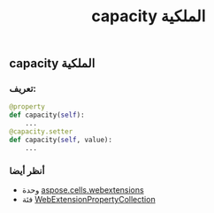 ﻿---
title: capacity الملكية
second_title: Aspose.Cells for Python via .NET API المراجع
description:
type: docs
weight: 90
url: /ar/python-net/aspose.cells.webextensions/webextensionpropertycollection/capacity/
is_root: false
---
##  capacity الملكية
###  تعريف:
```python
@property
def capacity(self):
    ...
@capacity.setter
def capacity(self, value):
    ...
```

###  أنظر أيضا
* وحدة [aspose.cells.webextensions](../../)
* فئة [WebExtensionPropertyCollection](/cells/ar/python-net/aspose.cells.webextensions/webextensionpropertycollection)
